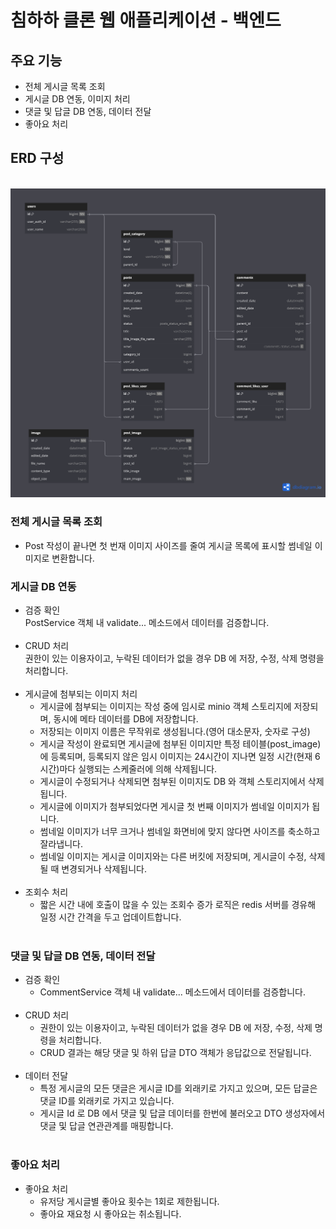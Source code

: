 # 침하하 클론 웹 애플리케이션 - 백엔드

## 주요 기능

 - 전체 게시글 목록 조회
 - 게시글 DB 연동, 이미지 처리
 - 댓글 및 답글 DB 연동, 데이터 전달
 - 좋아요 처리

## ERD 구성
 
 <br>
 <img width="560" src='./readme/001.png' alt="image file"/>

### 전체 게시글 목록 조회

- Post 작성이 끝나면 첫 번재 이미지 사이즈를 줄여 게시글 목록에 표시할 썸네일 이미지로 변환합니다.

### 게시글 DB 연동
  - 검증 확인 <br>
    PostService 객체 내 validate... 메소드에서 데이터를 검증합니다.<br><br>
  - CRUD 처리 <br>
    권한이 있는 이용자이고, 누락된 데이터가 없을 경우 DB 에 저장, 수정, 삭제 명령을 처리합니다.<br><br>
  - 게시글에 첨부되는 이미지 처리 <br>
    - 게시글에 첨부되는 이미지는 작성 중에 임시로 minio 객체 스토리지에 저장되며, 동시에 메타 데이터를 DB에 저장합니다. <br>
    - 저장되는 이미지 이름은 무작위로 생성됩니다.(영어 대소문자, 숫자로 구성) <br>
    - 게시글 작성이 완료되면 게시글에 첨부된 이미지만 특정 테이블(post_image)에 등록되며, 등록되지 않은 임시 이미지는 24시간이 지나면 일정 시간(현재 6시간)마다 실행되는 스케줄러에 의해 삭제됩니다.<br>
    - 게시글이 수정되거나 삭제되면 첨부된 이미지도 DB 와 객체 스토리지에서 삭제됩니다. <br>
    - 게시글에 이미지가 첨부되었다면 게시글 첫 번째 이미지가 썸네일 이미지가 됩니다.
    - 썸네일 이미지가 너무 크거나 썸네일 화면비에 맞지 않다면 사이즈를 축소하고 잘라냅니다. <br>
    - 썸네일 이미지는 게시글 이미지와는 다른 버킷에 저장되며, 게시글이 수정, 삭제될 때 변경되거나 삭제됩니다.<br><br>
  - 조회수 처리 <br>
    - 짧은 시간 내에 호출이 많을 수 있는 조회수 증가 로직은 redis 서버를 경유해 일정 시간 간격을 두고 업데이트합니다.<br><br>

### 댓글 및 답글 DB 연동, 데이터 전달
  - 검증 확인 <br>
    - CommentService 객체 내 validate... 메소드에서 데이터를 검증합니다.<br><br>
  - CRUD 처리<br>
    - 권한이 있는 이용자이고, 누락된 데이터가 없을 경우 DB 에 저장, 수정, 삭제 명령을 처리합니다.<br>
    - CRUD 결과는 해당 댓글 및 하위 답글 DTO 객체가 응답값으로 전달됩니다.<br><br>
  - 데이터 전달<br>
    - 특정 게시글의 모든 댓글은 게시글 ID를 외래키로 가지고 있으며, 모든 답글은 댓글 ID를 외래키로 가지고 있습니다.<br>
    - 게시글 Id 로 DB 에서 댓글 및 답글 데이터를 한번에 불러오고 DTO 생성자에서 댓글 및 답글 연관관계를 매핑합니다.<br><br>

### 좋아요 처리
  - 좋아요 처리 <br>
    - 유저당 게시글별 좋아요 횟수는 1회로 제한됩니다.<br>
    - 좋아요 재요청 시 좋아요는 취소됩니다.<br>
  

